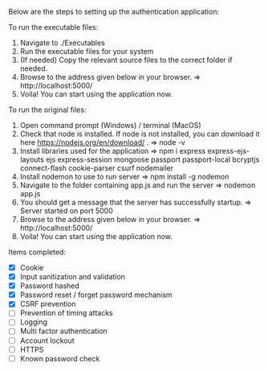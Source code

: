 Below are the steps to setting up the authentication application:

To run the executable files:
1. Navigate to ./Executables
2. Run the executable files for your system
3. (If needed) Copy the relevant source files to the correct folder if needed.
4. Browse to the address given below in your browser.
=> http://localhost:5000/
5. Voila! You can start using the application now.

To run the original files:
1. Open command prompt (Windows) / terminal (MacOS)
2. Check that node is installed. If node is not installed, you can download it here https://nodejs.org/en/download/ .
=> node -v
3. Install libraries used for the application
=> npm i express express-ejs-layouts ejs express-session mongoose passport passport-local bcryptjs connect-flash cookie-parser csurf nodemailer
4. Install nodemon to use to run server
=> npm install -g nodemon
5. Navigate to the folder containing app.js and run the server
=> nodemon app.js
6. You should get a message that the server has successfully startup.
=> Server started on port 5000
7. Browse to the address given below in your browser.
=> http://localhost:5000/
8. Voila! You can start using the application now.

Items completed:
- [x] Cookie
- [x] Input sanitization and validation
- [x] Password hashed
- [x] Password reset / forget password mechanism
- [x] CSRF prevention
- [ ] Prevention of timing attacks
- [ ] Logging
- [ ] Multi factor authentication
- [ ] Account lockout
- [ ] HTTPS
- [ ] Known password check
